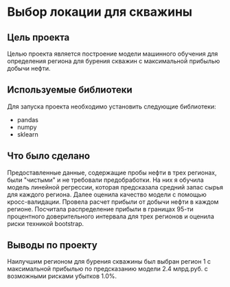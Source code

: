 # Выбор локации для скважины

## Цель проекта
Целью проекта является построение модели машинного обучения для определения региона для бурения скважин с максимальной прибылью добычи нефти. 

## Используемые библиотеки
Для запуска проекта необходимо установить следующие библиотеки:
- pandas
- numpy
- sklearn

## Что было сделано
Предоставленные данные, содержащие пробы нефти в трех регионах, были "чистыми" и не требовали предобработки. На них я обучила модель линейной регрессии, которая предсказала средний запас сырья для каждого региона. Далее оценила качество модели с помощью кросс-валидации. Провела расчет прибыли от добычи нефти в каждом регионе. Посчитала распределение прибыли в границах 95-ти процентного доверительного интервала для трех регионов и оценила риски техникой bootstrap.

## Выводы по проекту
Наилучшим регионом для бурения скважины был выбран регион 1 с максимальной прибылью по предсказанию модели 2.4 млрд.руб. с возможными рисками убытков 1.0%. 
